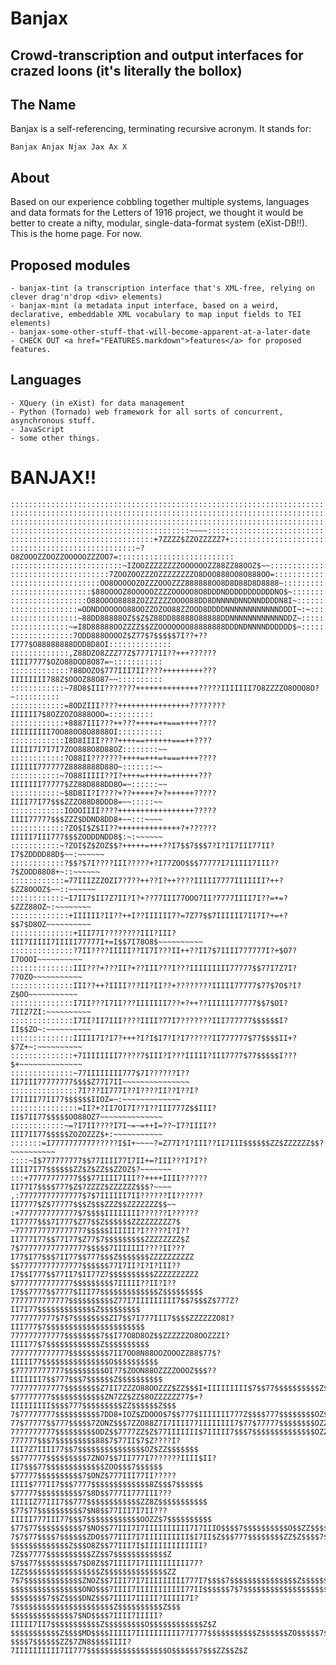 Banjax
======

Crowd-transcription and output interfaces for crazed loons (it's literally the bollox)
--------------------------------------------------------------------------------------

The Name
--------

Banjax is a self-referencing, terminating recursive acronym. It stands for:

    Banjax Anjax Njax Jax Ax X

About
-----
Based on our experience cobbling together multiple systems, languages and data formats for the Letters of 1916 project, we thought it would be better to create a nifty, modular, single-data-format system (eXist-DB!!). This is the home page. For now.

Proposed modules
----------------
	- banjax-tint (a transcription interface that's XML-free, relying on clever drag'n'drop <div> elements)
	- banjax-mint (a metadata input interface, based on a weird, declarative, embeddable XML vocabulary to map input fields to TEI elements)
	- banjax-some-other-stuff-that-will-become-apparent-at-a-later-date
	- CHECK OUT <a href="FEATURES.markdown">features</a> for proposed features.

Languages
---------
	- XQuery (in eXist) for data management
	- Python (Tornado) web framework for all sorts of concurrent, asynchronous stuff.
	- JavaScript
	- some other things.

BANJAX!!
========


    ::::::::::::::::::::::::::::::::::::::::::::::::::::::::::::::::::::::::::::::::
    ::::::::::::::::::::::::::::::::::::::::::::::::::::::::::::::::::::::::::::::::
    ::::::::::::::::::::::::::::::::::::::::::::::::::::::::::::::::::::::::::::::::
    ::::::::::::::::::::::::::::::::::::::::~~~~::::::::::::::::::::::::::::::::::::
    ::::::::::::::::::::::::::::::::+7ZZZZ$ZZOZZZZZ7+:::::::::::::::::::::::::::::::
    ::::::::::::::::::::::::::::~?O8ZOOOZZOOZZOOOOOZZZOO7=::::::::::::::::::::::::::
    :::::::::::::::::::::::::~IZOOZZZZZZZZOOOOOOZZ88ZZ88OOZ$~~::::::::::::::::::::::
    ::::::::::::::::::::::7ZOOZOOZZZOZZZZZZZZO8DOO888OO8O888OO=:::::::::::::::::::::
    ::::::::::::::::::::OO8OOOOOZOZZZOOOZZZ888888OO8D8D88D8D8888~:::::::::::::::::::
    ::::::::::::::::::$88OOOOZ8OOOOOZZZZOOOOO8O8DDDNDDDDDDDDDDDNO$~:::::::::::::::::
    :::::::::::::::::O88OOOO8888ZOZZZZZZOOOO88DD8DNNNNDNNDNNDDDDN8I~::::::::::::::::
    :::::::::::::::=ODNDOOOOOO88OOZZOZOO88ZZOOD8DDDDNNNNNNNNNNNNDDDI~:~:::::::::::::
    :::::::::::::::~88DD88888OZ$$Z$Z88DD88888O88888DDNNNNNNNNNNNNDDZ~:::::::::::::::
    :::::::::::::~=I8D88888OOZZZZ$$ZZOOOOOOO88888888DDDNDNNNNDDDDDD$~:::::::::::::::
    ::::::::::::::7ODD888OOOOZ$Z77$7$$$$$7I??+??I777$O88888888DDD8D8OI::::::::::::::
    :::::::::::::,Z88DZO8ZZZ77Z$777I7II??+++??????IIII7777$OZO88DOD8O87=~:::::::::::
    :::::::::::::?88DOZO$777III7II????+++++++++???IIIIIIII788Z$OOOZ88O87~~::::::::::
    ::::::::::::~78D8$III???????++++++++++++++?????IIIIIII7O8ZZZZO8OOO8O?~::::::::::
    ::::::::::::=8ODZIII????++++++++++++++++????????IIIIII7$8OZZOZO888OOO=::::::::::
    ::::::::::::+8887III???++???++++=++===++++????IIIIIIIII7OO88OO8O8888OI::::::::::
    ::::::::::::I8D8IIII????++++==++++++===++????IIIII7I7I7I7ZOO888O8D88OZ::::::::~~
    ::::::::::::?O88II???????++++=+++=+===++++????IIIIII777777Z8888888D88O~:::::::~~
    :::::::::::~7O88IIIII??I?++++=+++++=++++++???IIIIIII77777$ZZ88D888DD8O=~::::::~~
    :::::::::::~$8D8II?I????+??+++++?+?++++++?????IIII77I77$$$ZZZO88D8DDD8=~~:::::~~
    ::::::::::::IOOOIIII????+++++++++++++++++?????IIII77777$$$ZZZ$DDND8DD8+~~:::~~~~
    ::::::::::::?ZO$I$Z$II??++++++++++++++?+??????IIIII7III777$$$ZODDDNDD8$:~:~~~~~~
    :::::::::::~?ZOI$Z$ZOZ$$?+++++=+++??I7$$7$$$7?I?II7III77II?I7$ZDDDD88D$~~:~~~~~~
    ::::::::::::?$$?$7I????III?????+?I77ZOO$$$77777I7IIIII7III??7$ZODD88O8+~::~~~~~~
    ::::::::::::=77IIIZZZOZI7?7??++??I?++????IIIII7777IIIIIII?++?$ZZ8OOOZ$~~::~~~~~~
    ::::::::::::~I7II7$II7Z7II?I?+??77III77OOO7II?7777IIII7I??=+=?$ZZZ88OZ~:~~~~~~~~
    :::::::::::::+IIIIII?II??++I??IIIIII7?=7Z77$$7IIIIII7II7I?+=+?$$7$D8OZ~~~~~~~~~~
    ::::::::::::::+III77I????????III?III?III7IIIII7IIIII77777I+=I$$7I78O8$~~~~~~~~~~
    ::::::::::::::?7II????IIIII??II7I???II++??II7$7IIII777777I?+$O7?I7OOOI~~~~~~~~~~
    ::::::::::::::III???+???II?+??III???I???IIIIIIIII77777$$77I7Z7I?77OZO~~~~~~~~~~~
    ::::::::::::::III??++?IIII???II?II??+????????IIIII77777$77$7O$?I?Z$OO~~~~~~~~~~~
    ::::::::::::::I7II???I7II???IIIIIII7??+?++??IIIIII77777$$7$OI?7IIZ7ZI:~~~~~~~~~~
    ::::::::::::::I7II?II7III????IIII?77I7???????III777777$$$$$$I?II$$ZO~:~~~~~~~~~~
    ::::::::::::::IIIII7I?I7?+++?I?I$I7?I?I7?????II777777$77$$$$II+?$7Z+~:~~~~~~~~~~
    ::::::::::::::+7IIIIIIII7????7$III?I???IIIII?III7777$77$$$$$I???$+~~~~~~~~~~~~~~
    ::::::::::::::~77IIIIIIII777$7I??????I??II7III77777777$$$$Z77I7II~~~~~~~~~~~~~~~
    :::::::::::::::7I???II777I??I????II??I??I?I7IIII77II77$$$$$$IIOZ=~:~~~~~~~~~~~~~
    :::::::::::::::=II?+?II7OI7I??I??III777Z$$III?II$7II77$$$$$OO88OZ7~~~~~~~~~~~~~~
    ::::::::::::~=?I7II????I7I~=~=++I=??~I7?IIII??III7II77$$$$$ZOZOZZZ$+:~~~~~~~~~~~
    :::::::=I7777777777?????I$I+~~~~?=Z77I?I?III??II7III$$$$$$ZZ$ZZZZZZ$$?~~~~~~~~~~
    ::::~I$777777777$$77IIII77I7II+=?III???I?I??IIII7I77$$$$$$ZZ$Z$ZZ$$ZZOZ$?~~~~~~~
    :::+77777777777$$$77IIII7III??++++IIII??????II77I7$$$$777$Z$7ZZZZ$ZZZZZZ$$$?~~~~
    ,:77777777777777$7$7IIIIII7II??????II??????II7777$Z$77777$$$Z$$$ZZZ$$ZZZZZZZ$$~~
    :+7777777777777$7$$$$IIIIIIII??????I??????II7777$$$7I777$Z77$$Z$$$$$$ZZZZZZZZZ7$
    ~7777777777777777$$$$$IIIIII?I?????I?I??II777I77$$77I77$Z77$7$$$$$$$$$ZZZZZZZZ$Z
    7$777777777777777$$$$$7IIIIIII????II???I77$I77$$$7II77$$777$$$Z$$$$$$$ZZZZZZZZZZ
    $$77777777777777$$$$$$77I7II?I?I?III??I7$$I777$$77II7$II77Z7$$$$$$$$$$ZZZZZZZZZZ
    $7777777777777$$$$$$$$$7IIIII??II?I??I7$$7777$$7777$III77$$$$$$$$$$$$$Z$$$$$$$$$
    7777777777777$$$$$$$$$$Z77I7IIIIIIIII7$$7$$$Z$777Z?II7I77$$$$$$$$$$$$$Z$$$$$$$$$
    7777777777$7$7$$$$$$$$ZI7$$7I777III7$$$$ZZZZZZO8I?III777$7$$$$$$$$$$$$$$$$$$$$$$
    777777777777$$$$$$$$7$$I77O8D8OZ$$ZZZZZZO8OOZZZI?IIII77$7$$$$$$$$$$$$Z$$$$$$$$$$
    7777777777777$$$$$$$$$7II7OO8N88OOZOOOZZ88$77$?IIIII77$$$$$$$$$$$$$$$O$$$$$$$$$$
    $77777777777$$$$$$$$$OI?7$ZOON88OZZZZOOOZ$$$??IIIIIII7$$777$$$7$$$$$$Z$$$$$$$$$$
    777777777777$$$$$$$$Z7II7ZZZO88OOZZZ$ZZ$$$I+IIIIIIIII$7$$77$$$$$$$$$$Z$$$$$$$$$Z
    $77777777$$$$$$$$$$$$ZN7ZZ$ZZ$8OZZZZZZ77$+?IIIIIIIII$$$$777$$$$$$$$$ZZ$$$$$$Z$$$
    7$77777777$$$$$$$$$$7DD8+IOZ$ZDOOO$7$$777$IIIIIII777Z$$$$777$$$$$$$$OZ$$$$ZZ$Z$$
    77$77777$$777$$$$$7ZONZ$$$7ZZO88Z7I7IIII77IIIIIIII7$77$77777$$$$$$$$OZZZZ$$$$$$$
    7777777777$$$$$$$$$ODZ$$7777ZZ$Z$77IIIIIII$7IIIII7$$$7$$$$$$$$$$$$$$OZZZZ$$$$$$$
    777777$$$7$$$$$$$$$88$7$77II$7$Z????I?III7Z7IIII77$$7$$$$$$$$$$$$$$$OZ$ZZ$$$$$$$
    $$777777$$$$$$$$$7ZNO7$$7II777I7??????IIII$II?II7$$$77$$$$$$$$$$$$$ZOO$$$7$$$$$$
    $77777$$$$$$$$$$7$ONZ$777III77II?????IIII$777II7$$$7777$$$$$$$$$$$$$8Z$$$7$$$$$$
    $77777$$$$$$$$$$7$8D$$777II777III???IIIIIZ77III7$$777$$$$$$$$$$$$ZZ8Z$$$$$$$$$$$
    $77$77$$$$$$$$$$7$N8$$77III7I7II???IIIII777III77$$$7$$$$$$$$$$$$OOZZ$7$$$$$$$$$$
    $77$77$$$$$$$$$$7$NO$$77III7I7IIIIIIIIII7I7IIIO$$$$7$$$$$$$$$$O$$ZZ$$$$$$$$$$ZZ$
    7$7$77$$$$7$$$$$$ZDO$$77III7I7IIIIIIIIII$I7II$Z$$$777$$$$$$$$ZZ$Z$$$$7$$$$$$$$$Z
    $$$$$$$$$$$$$Z$$$O8Z$$77III7I$IIIIIIIIIIIII?7Z$$7777$$$$$$$$$$ZZ$$7$$$$$$$$$$$$Z
    $7$$77$$$$$$$$$7$D8Z$$7IIII7I7IIIIIIIIII77?IZZ$$$$$$$$$$$$$$$$$Z$$$$$$$$$$$$$$ZZ
    7$7$$$$$$$$$$$$$ZNOZ$$7III77I7IIIIIIIII777I7$$$$7$$$$$$$$$$$$$$$Z$$$$$$$$$$$$$$$
    $$$$$$$$$$$$$$$$ONO$$$7IIII7IIIIIIIIIII77II$$$$$$7$7$$$$$$$$$$$$$$$$$$$$$$$$$$$$
    $$$$$$$$7$$Z$$$$DNZ$$$7IIII7IIIII?IIIII7I?7$$$$$$$$$$$$$$$$$$$$$$Z$$$$$$$$$$Z$$$
    $$$$$$$$$$$$$$7$ND$$$$7IIII7IIIII?IIIII7II7$$$$$$$$$$$Z$$$$$$$$$O$$$$$$$$$$$$Z$Z
    $$$$$$$$$$$Z$$$$MD$$$$IIIII7IIIIIIIIII77I777$$$$$$$$$$$Z$$$$$$ZO$$$$$7$$$$Z$ZZZZ
    $$$$7$$$$$$ZZ$7ZN8$$$$IIII?7IIIIIIIIII7II777$$$$$$$$$$$$$$$$$$O$$$$$$7$$$ZZ$$Z$Z